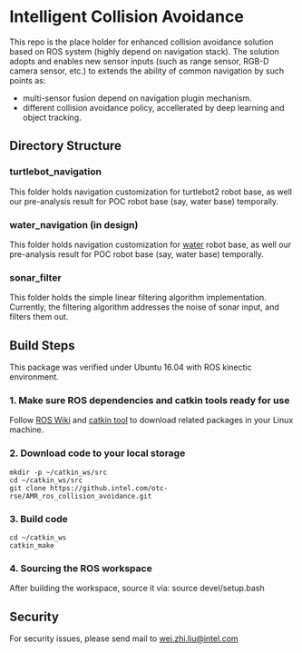 
# Intelligent Collision Avoidance


This repo is the place holder for enhanced collision avoidance solution based on ROS system (highly 
depend on navigation stack). The solution adopts and enables new sensor inputs (such as range 
sensor, RGB-D camera sensor, etc.) to extends the ability of common navigation by such points as:

- multi-sensor fusion depend on navigation plugin mechanism.
- different collision avoidance policy, accellerated by deep learning and object tracking.

## Directory Structure

### <i class="icon-upload"></i> turtlebot_navigation
This folder holds navigation customization for turtlebot2 robot base, as well our pre-analysis 
result for POC robot base (say, water base) temporally.

### <i class="icon-upload"></i> water_navigation (in design)
This folder holds navigation customization for [water](www.yunji.com) robot base, as well our 
pre-analysis result for POC robot base (say, water base) temporally.


### <i class="icon-upload"></i> sonar_filter
This folder holds the simple linear filtering algorithm implementation. Currently, the filtering 
algorithm addresses the noise of sonar input, and filters them out.

## Build Steps
This package was verified under Ubuntu 16.04 with ROS kinectic environment.

### 1. Make sure ROS dependencies and catkin tools ready for use
Follow [ROS Wiki](http://wiki.ros.org/ROS/Installation) and [catkin 
tool](http://wiki.ros.org/catkin) to download related packages in your Linux machine.

### 2. Download code to your local storage
    mkdir -p ~/catkin_ws/src
    cd ~/catkin_ws/src
    git clone https://github.intel.com/otc-rse/AMR_ros_collision_avoidance.git

### 3. Build code
    cd ~/catkin_ws
    catkin_make

### 4. Sourcing the ROS workspace
After building the workspace, source it via:
    source devel/setup.bash

## Security

For security issues, please send mail to wei.zhi.liu@intel.com
